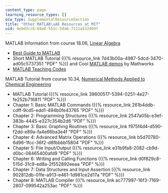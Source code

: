 ```yaml
---
content_type: page
learning_resource_types: []
ocw_type: SupplementalResourceSection
title: "Other MATLAB\xAE Resources at MIT"
uid: 4ebd3cc6-69a0-551c-5da6-7211a532469f
---
```


MATLAB Information from course 18.06, [Linear Algebra](/courses/18-06-linear-algebra-spring-2005)

*   [Best Guide to MATLAB](http://web.mit.edu/18.06/www/MATLAB/guide.html)
*   Short MATLAB Tutorial ({{% resource_link 7d43b00a-4987-5dcd-3470-ad05c5737351 "PDF" %}}) and Cool [MATLAB demos](http://www.mathworks.com/products/demos/) by Mathworks
*   [MATLAB Teaching Codes](http://web.mit.edu/18.06/www/Course-Info/Tcodes.html)

MATLAB Tutorial from course 10.34, [Numerical Methods Applied to Chemical Engineering](/courses/10-34-numerical-methods-applied-to-chemical-engineering-fall-2005)

*   MATLAB Tutorial ({{% resource_link 39600517-5394-0251-4e27-fe252b716811 "PDF" %}})
*   Chapter 1: Basic MATLAB Commands ({{% resource_link 261b4ddb-cdff-9cd5-edd1-494b0fe43765 "PDF" %}})
*   Chapter 2: Programming Structures ({{% resource_link 2547a05b-e3ef-383b-4445-e327c354b2d6 "PDF" %}})
*   Chapter 3: Basic Graphing Routines ({{% resource_link f975f4d4-d590-f2dd-e89a-fa4e66ba3e4f "PDF" %}})
*   Chapter 4: Advanced Matrix Operations ({{% resource_link b5d70780-6d96-1fcc-36f2-d8fbbbb15804 "PDF" %}})
*   Chapter 5: File Input/Output ({{% resource_link e31b9fa8-2082-cb9d-d0bc-08465400afd9 "PDF" %}})
*   Chapter 6: Writing and Calling Functions ({{% resource_link d0f829c8-515d-31c9-ed8a-2f552892eeaa "PDF" %}})
*   Chapter 7: Data Structures and Input Assertion ({{% resource_link 902812db-01fe-a913-e461-1d981ce2d17a "PDF" %}})
*   Chapter 8: MATLAB Compiler ({{% resource_link ac777997-16f3-7169-2807-099542a253ac "PDF" %}})